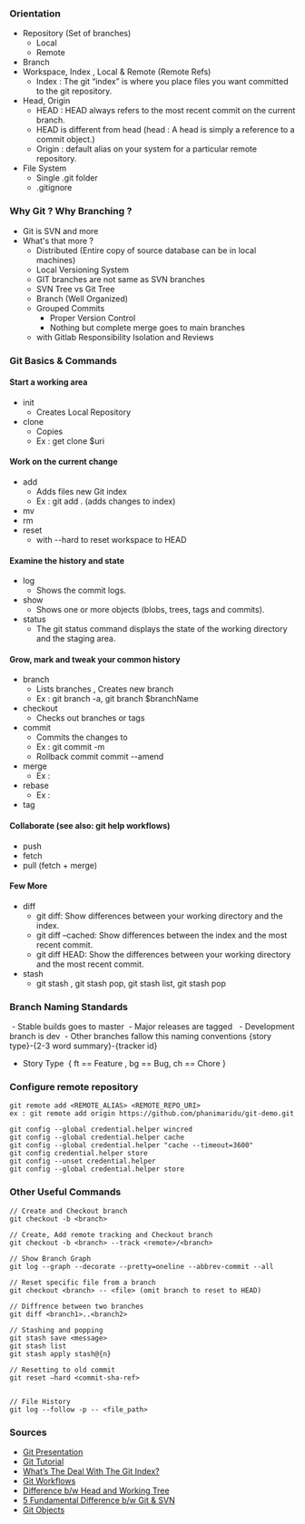 
### Orientation
  * Repository (Set of branches)
      * Local
      * Remote
  * Branch
  * Workspace, Index , Local & Remote (Remote Refs)
    - Index : The git “index” is where you place files you want committed to the git repository.
  * Head, Origin
    - HEAD   : HEAD always refers to the most recent commit on the current branch.
    - HEAD is different from head (head : A head is simply a reference to a commit object.)
    - Origin : default alias on your system for a particular remote repository.
  * File System
     - Single .git folder
     - .gitignore


### Why Git ? Why Branching ?
  - Git is SVN and more
  - What's that more ?
    - Distributed (Entire copy of source database can be in local machines)
    - Local Versioning System
    - GIT branches are not same as SVN branches
    - SVN Tree vs Git Tree
    - Branch (Well Organized)
    - Grouped Commits
       - Proper Version Control
       - Nothing but complete merge goes to main branches
    - with Gitlab Responsibility Isolation and Reviews



### Git Basics & Commands

#### Start a working area
  * init
    - Creates Local Repository
  * clone
    - Copies
    - Ex : get clone $uri

#### Work on the current change
  * add
      - Adds files new Git index
      - Ex : git add . (adds changes to index)
  * mv
  * rm
  * reset
     - with --hard to reset workspace to HEAD

#### Examine the history and state
  * log
     -  Shows the commit logs.
  * show
     -  Shows one or more objects (blobs, trees, tags and commits).
  * status
    - The git status command displays the state of the working directory and the staging area.

#### Grow, mark and tweak your common history
  * branch
    - Lists branches , Creates new branch
    - Ex : git branch -a, git branch $branchName
  * checkout
    - Checks out branches or tags
  * commit
    - Commits the changes to
    - Ex : git commit -m <message>
    - Rollback commit commit --amend 
  * merge
      - Ex :
  * rebase
      - Ex :
  * tag

#### Collaborate (see also: git help workflows)
  * push
  * fetch
  * pull (fetch + merge)

#### Few More
  * diff
     - git diff: Show differences between your working directory and the index.
     - git diff –cached: Show differences between the index and the most recent commit.
     - git diff HEAD: Show the differences between your working directory and the most recent commit.
  * stash
     -  git stash , git stash pop, git stash list, git stash pop <stash>


### Branch Naming Standards
 - Stable builds goes to master
 - Major releases are tagged 
 - Development branch is dev
 - Other branches fallow this naming conventions {story type}-{2-3 word summary}-{tracker id}
 - Story Type  { ft == Feature , bg == Bug, ch == Chore }


### Configure remote repository
~~~
git remote add <REMOTE_ALIAS> <REMOTE_REPO_URI>
ex : git remote add origin https://github.com/phanimaridu/git-demo.git

git config --global credential.helper wincred
git config --global credential.helper cache
git config --global credential.helper "cache --timeout=3600"
git config credential.helper store
git config --unset credential.helper
git config --global credential.helper store
~~~


### Other Useful Commands
~~~
// Create and Checkout branch
git checkout -b <branch>

// Create, Add remote tracking and Checkout branch
git checkout -b <branch> --track <remote>/<branch>

// Show Branch Graph
git log --graph --decorate --pretty=oneline --abbrev-commit --all

// Reset specific file from a branch
git checkout <branch> -- <file> (omit branch to reset to HEAD)

// Diffrence between two branches
git diff <branch1>..<branch2>

// Stashing and popping
git stash save <message>
git stash list
git stash apply stash@{n}

// Resetting to old commit
git reset —hard <commit-sha-ref>


// File History
git log --follow -p -- <file_path>
~~~


### Sources
 - [Git Presentation](https://www.youtube.com/watch?feature=player_detailpage&v=ZDR433b0HJY#t=2791s)
 - [Git Tutorial](https://git-scm.com/book/en/v2/Git-Basics-Getting-a-Git-Repository)
 - [What’s The Deal With The Git Index?](http://stackoverflow.com/questions/3689838/difference-between-head-working-tree-index-in-git)
 - [Git Workflows](https://git-scm.com/docs/gitworkflows)
 - [Difference b/w Head and Working Tree](http://stackoverflow.com/questions/3689838/difference-between-head-working-tree-index-in-git)
 - [5 Fundamental Difference b/w Git & SVN](http://boxysystems.com/index.php/5-fundamental-differences-between-git-svn)
 - [Git Objects](http://www.gitguys.com/topics/all-git-object-types-blob-tree-commit-and-tag/)



